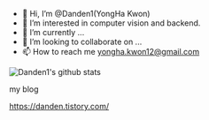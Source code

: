 - 👋 Hi, I’m @Danden1(YongHa Kwon)
- 👀 I’m interested in computer vision and backend.
- 🌱 I’m currently ...
- 💞️ I’m looking to collaborate on ...
- 📫 How to reach me yongha.kwon12@gmail.com

<!---
Danden1/Danden1 is a ✨ special ✨ repository because its `README.md` (this file) appears on your GitHub profile.
You can click the Preview link to take a look at your changes.
--->

![Danden1's github stats](https://github-readme-stats.vercel.app/api?username=Danden1&show_icons=true&theme=tokyonight)


my blog

https://danden.tistory.com/
